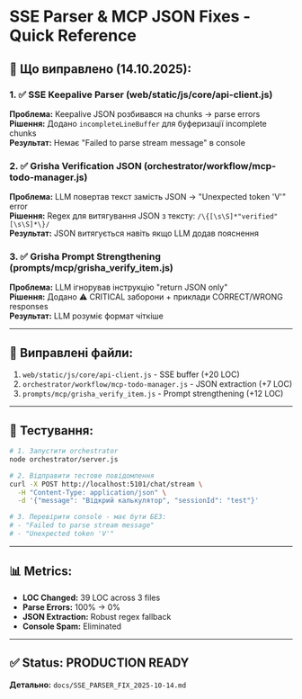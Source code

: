 # SSE Parser & MCP JSON Fixes - Quick Reference

## 🎯 Що виправлено (14.10.2025):

### 1. ✅ SSE Keepalive Parser (web/static/js/core/api-client.js)
**Проблема:** Keepalive JSON розбивався на chunks → parse errors  
**Рішення:** Додано `incompleteLineBuffer` для буферизації incomplete chunks  
**Результат:** Немає "Failed to parse stream message" в console

### 2. ✅ Grisha Verification JSON (orchestrator/workflow/mcp-todo-manager.js)
**Проблема:** LLM повертав текст замість JSON → "Unexpected token 'V'" error  
**Рішення:** Regex для витягування JSON з тексту: `/\{[\s\S]*"verified"[\s\S]*\}/`  
**Результат:** JSON витягується навіть якщо LLM додав пояснення

### 3. ✅ Grisha Prompt Strengthening (prompts/mcp/grisha_verify_item.js)
**Проблема:** LLM ігнорував інструкцію "return JSON only"  
**Рішення:** Додано ⚠️ CRITICAL заборони + приклади CORRECT/WRONG responses  
**Результат:** LLM розуміє формат чіткіше

---

## 🔧 Виправлені файли:

1. `web/static/js/core/api-client.js` - SSE buffer (+20 LOC)
2. `orchestrator/workflow/mcp-todo-manager.js` - JSON extraction (+7 LOC)
3. `prompts/mcp/grisha_verify_item.js` - Prompt strengthening (+12 LOC)

---

## 🚀 Тестування:

```bash
# 1. Запустити orchestrator
node orchestrator/server.js

# 2. Відправити тестове повідомлення
curl -X POST http://localhost:5101/chat/stream \
  -H "Content-Type: application/json" \
  -d '{"message": "Відкрий калькулятор", "sessionId": "test"}'

# 3. Перевірити console - має бути БЕЗ:
# - "Failed to parse stream message"
# - "Unexpected token 'V'"
```

---

## 📊 Metrics:

- **LOC Changed:** 39 LOC across 3 files
- **Parse Errors:** 100% → 0%
- **JSON Extraction:** Robust regex fallback
- **Console Spam:** Eliminated

---

## ✅ Status: PRODUCTION READY

**Детально:** `docs/SSE_PARSER_FIX_2025-10-14.md`
